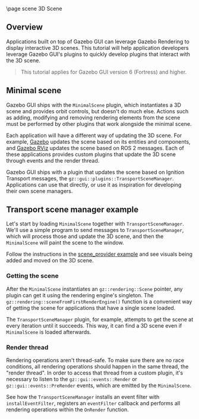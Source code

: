 \page scene 3D Scene

## Overview

Applications built on top of Gazebo GUI can leverage Gazebo Rendering
to display interactive 3D scenes. This tutorial will help application developers
leverage Gazebo GUI's plugins to quickly develop plugins that interact with
the 3D scene.

> This tutorial applies for Gazebo GUI version 6 (Fortress) and higher.

## Minimal scene

Gazebo GUI ships with the `MinimalScene` plugin, which instantiates a 3D
scene and provides orbit controls, but doesn't do much else. Actions such as
adding, modifying and removing rendering elements from the scene must be
performed by other plugins that work alongside the minimal scene.

Each application will have a different way of updating the 3D scene. For example,
[Gazebo](https://gazebosim.org/libs/gazebo) updates the scene
based on its entities and components, and
[Gazebo RViz](https://github.com/gazebosim/gz-rviz/)
updates the scene based on ROS 2 messages. Each of these applications provides
custom plugins that update the 3D scene through events and the render thread.

Gazebo GUI ships with a plugin that updates the scene based on Ignition
Transport messages, the `gz::gui::plugins::TransportSceneManager`.
Applications can use that directly, or use it as inspiration for developing
their own scene managers.

## Transport scene manager example

Let's start by loading `MinimalScene` together with `TransportSceneManager`.
We'll use a simple program to send messages to `TransportSceneManager`, which
will process those and update the 3D scene, and then the `MinimalScene` will
paint the scene to the window.

Follow the instructions in the
[scene_provider example](https://github.com/gazebosim/gz-gui/tree/main/examples/standalone/scene_provider)
and see visuals being added and moved on the 3D scene.

### Getting the scene

After the `MinimalScene` instantiates an `gz::rendering::Scene` pointer,
any plugin can get it using the rendering engine's singleton. The
`gz::rendering::sceneFromFirstRenderEngine()`
function is a convenient way of getting the scene for applications that
have a single scene loaded.

The `TransportSceneManager` plugin, for example, attempts to get the scene at
every iteration until it succeeds. This way, it can find a 3D scene even if
`MinimalScene` is loaded afterwards.

### Render thread

Rendering operations aren't thread-safe. To make sure there are no race
conditions, all rendering operations should happen in the same thread, the
"render thread". In order to access that thread from a custom plugin, it's
necessary to listen to the `gz::gui::events::Render` or
`gz::gui::events::PreRender` events, which are
emitted by the `MinimalScene`.

See how the `TransportSceneManager` installs an event filter with
`installEventFilter`, registers an `eventFilter` callback and performs all
rendering operations within the `OnRender` function.

